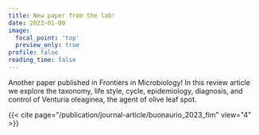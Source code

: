 ```yaml
---
title: New paper from the lab!
date: 2023-01-00
image:
  focal_point: 'top'
  preview_only: true
profile: false
reading_time: false
---
```



<!--more-->

Another paper published in Frontiers in Microbiology! In this review article we explore the taxonomy, life style, cycle, epidemiology, diagnosis, and control of Venturia oleaginea, the agent of olive leaf spot.

{{< cite page="/publication/journal-article/buonaurio_2023_fim" view="4" >}}